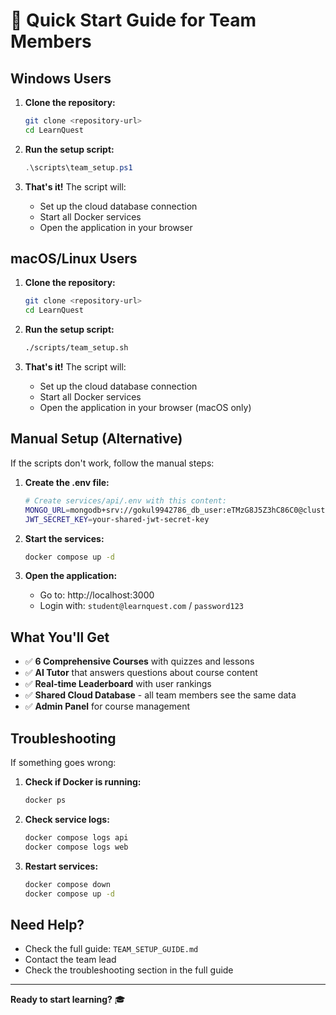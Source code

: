# 🚀 Quick Start Guide for Team Members

## Windows Users

1. **Clone the repository:**
   ```bash
   git clone <repository-url>
   cd LearnQuest
   ```

2. **Run the setup script:**
   ```powershell
   .\scripts\team_setup.ps1
   ```

3. **That's it!** The script will:
   - Set up the cloud database connection
   - Start all Docker services
   - Open the application in your browser

## macOS/Linux Users

1. **Clone the repository:**
   ```bash
   git clone <repository-url>
   cd LearnQuest
   ```

2. **Run the setup script:**
   ```bash
   ./scripts/team_setup.sh
   ```

3. **That's it!** The script will:
   - Set up the cloud database connection
   - Start all Docker services
   - Open the application in your browser (macOS only)

## Manual Setup (Alternative)

If the scripts don't work, follow the manual steps:

1. **Create the .env file:**
   ```bash
   # Create services/api/.env with this content:
   MONGO_URL=mongodb+srv://gokul9942786_db_user:eTMzG8J5Z3hC86C0@cluster0.qvkilbo.mongodb.net/learnquest?retryWrites=true&w=majority&appName=Cluster0
   JWT_SECRET_KEY=your-shared-jwt-secret-key
   ```

2. **Start the services:**
   ```bash
   docker compose up -d
   ```

3. **Open the application:**
   - Go to: http://localhost:3000
   - Login with: `student@learnquest.com` / `password123`

## What You'll Get

- ✅ **6 Comprehensive Courses** with quizzes and lessons
- ✅ **AI Tutor** that answers questions about course content
- ✅ **Real-time Leaderboard** with user rankings
- ✅ **Shared Cloud Database** - all team members see the same data
- ✅ **Admin Panel** for course management

## Troubleshooting

If something goes wrong:

1. **Check if Docker is running:**
   ```bash
   docker ps
   ```

2. **Check service logs:**
   ```bash
   docker compose logs api
   docker compose logs web
   ```

3. **Restart services:**
   ```bash
   docker compose down
   docker compose up -d
   ```

## Need Help?

- Check the full guide: `TEAM_SETUP_GUIDE.md`
- Contact the team lead
- Check the troubleshooting section in the full guide

---

**Ready to start learning?** 🎓
